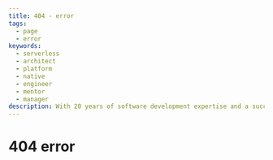 ```yaml
---
title: 404 - error
tags:
  - page
  - error
keywords:
  - serverless
  - architect
  - platform
  - native
  - engineer
  - mentor
  - manager
description: With 20 years of software development expertise and a successful 10-year solo business. Explore my track record of working with renowned clients and delivering stable, high-performant code with a people-first approach
---
```


# 404 error
